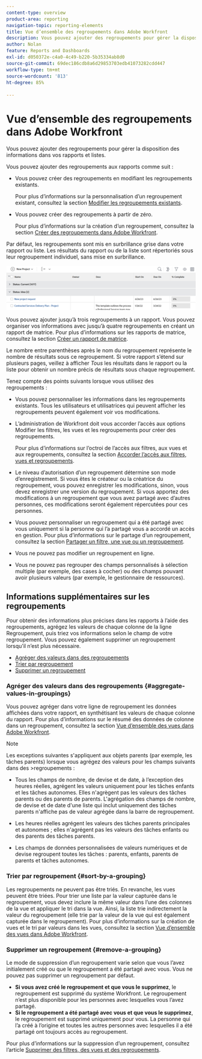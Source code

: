 ```yaml
---
content-type: overview
product-area: reporting
navigation-topic: reporting-elements
title: Vue d’ensemble des regroupements dans Adobe Workfront
description: Vous pouvez ajouter des regroupements pour gérer la disposition des informations dans vos rapports et listes.
author: Nolan
feature: Reports and Dashboards
exl-id: d050372e-c4a0-4c49-b220-5b35334ab8d0
source-git-commit: 69dec186cdb8a6d29853703edb41073282cdd447
workflow-type: tm+mt
source-wordcount: '813'
ht-degree: 85%

---
```


# Vue d’ensemble des regroupements dans Adobe Workfront

<!-- Audited: 11/2024 -->

<!--(NOTE: This article was supposed to be replaced by "Groupings overview", but decided to keep this here because this is linked in too many places. "Create groupings" and "Edit existing groupings" have been added also (with videos) to replace portions of the old content here.)-->

Vous pouvez ajouter des regroupements pour gérer la disposition des informations dans vos rapports et listes.

Vous pouvez ajouter des regroupements aux rapports comme suit :

* Vous pouvez créer des regroupements en modifiant les regroupements existants.

  Pour plus d’informations sur la personnalisation d’un regroupement existant, consultez la section [Modifier les regroupements existants](../../../reports-and-dashboards/reports/reporting-elements/edit-existing-groupings.md).

* Vous pouvez créer des regroupements à partir de zéro.

  Pour plus d’informations sur la création d’un regroupement, consultez la section [Créer des regroupements dans Adobe Workfront](../../../reports-and-dashboards/reports/reporting-elements/create-groupings.md).

Par défaut, les regroupements sont mis en surbrillance grise dans votre rapport ou liste. Les résultats du rapport ou de la liste sont répertoriés sous leur regroupement individuel, sans mise en surbrillance.

![Exemple de regroupements](assets/grouping-example-blue.png)

Vous pouvez ajouter jusqu’à trois regroupements à un rapport. Vous pouvez organiser vos informations avec jusqu’à quatre regroupements en créant un rapport de matrice. Pour plus d’informations sur les rapports de matrice, consultez la section [Créer un rapport de matrice](../../../reports-and-dashboards/reports/creating-and-managing-reports/create-matrix-report.md).

Le nombre entre parenthèses après le nom du regroupement représente le nombre de résultats sous ce regroupement. Si votre rapport s’étend sur plusieurs pages, veillez à afficher *Tous* les résultats dans le rapport ou la liste pour obtenir un nombre précis de résultats sous chaque regroupement.

Tenez compte des points suivants lorsque vous utilisez des regroupements :

* Vous pouvez personnaliser les informations dans les regroupements existants. Tous les utilisateurs et utilisatrices qui peuvent afficher les regroupements peuvent également voir vos modifications.
* L’administration de Workfront doit vous accorder l’accès aux options Modifier les filtres, les vues et les regroupements pour créer des regroupements.

  Pour plus d’informations sur l’octroi de l’accès aux filtres, aux vues et aux regroupements, consultez la section [Accorder l’accès aux filtres, vues et regroupements](../../../administration-and-setup/add-users/configure-and-grant-access/grant-access-fvg.md).

* Le niveau d’autorisation d’un regroupement détermine son mode d’enregistrement. Si vous êtes le créateur ou la créatrice du regroupement, vous pouvez enregistrer les modifications, sinon, vous devez enregistrer une version du regroupement. Si vous apportez des modifications à un regroupement que vous avez partagé avec d’autres personnes, ces modifications seront également répercutées pour ces personnes.
* Vous pouvez personnaliser un regroupement qui a été partagé avec vous uniquement si la personne qui l’a partagé vous a accordé un accès en gestion. Pour plus d’informations sur le partage d’un regroupement, consultez la section [Partager un filtre, une vue ou un regroupement](../../../reports-and-dashboards/reports/reporting-elements/share-filter-view-grouping.md).
* Vous ne pouvez pas modifier un regroupement en ligne.
* Vous ne pouvez pas regrouper des champs personnalisés à sélection multiple (par exemple, des cases à cocher) ou des champs pouvant avoir plusieurs valeurs (par exemple, le gestionnaire de ressources).

## Informations supplémentaires sur les regroupements

Pour obtenir des informations plus précises dans les rapports à l’aide des regroupements, agrégez les valeurs de chaque colonne de la ligne Regroupement, puis triez vos informations selon le champ de votre regroupement. Vous pouvez également supprimer un regroupement lorsqu’il n’est plus nécessaire.

* [Agréger des valeurs dans des regroupements](#aggregate-values-in-groupings)
* [Trier par regroupement](#sort-by-a-grouping)
* [Supprimer un regroupement](#remove-a-grouping)

### Agréger des valeurs dans des regroupements {#aggregate-values-in-groupings}

Vous pouvez agréger dans votre ligne de regroupement les données affichées dans votre rapport, en synthétisant les valeurs de chaque colonne du rapport. Pour plus d’informations sur le résumé des données de colonne dans un regroupement, consultez la section [Vue d’ensemble des vues dans Adobe Workfront](../../../reports-and-dashboards/reports/reporting-elements/views-overview.md).


>[!NOTE]
>
>Les exceptions suivantes s&#39;appliquent aux objets parents (par exemple, les tâches parents) lorsque vous agrégez des valeurs pour les champs suivants dans des >regroupements :
>
>* Tous les champs de nombre, de devise et de date, à l’exception des heures réelles, agrégent les valeurs uniquement pour les tâches enfants et les tâches autonomes. Elles n&#39;agrègent pas les valeurs des tâches parents ou des parents de parents. L&#39;agrégation des champs de nombre, de devise et de date d&#39;une liste qui inclut uniquement des tâches parents n&#39;affiche pas de valeur agrégée dans la barre de regroupement.
>
>* Les heures réelles agrégent les valeurs des tâches parents principales et autonomes ; elles n&#39;agrégent pas les valeurs des tâches enfants ou des parents des tâches parents. <!--Examples of Actual hours include Planned/Actual Labor Cost, Planned/Actual Expense Cost, Planned/Actual Cost, and Planned Hours.-->
>
>* Les champs de données personnalisées de valeurs numériques et de devise regroupent toutes les tâches : parents, enfants, parents de parents et tâches autonomes.


### Trier par regroupement {#sort-by-a-grouping}

Les regroupements ne peuvent pas être triés. En revanche, les vues peuvent être triées. Pour trier une liste par la valeur capturée dans le regroupement, vous devez inclure la même valeur dans l’une des colonnes de la vue et appliquer le tri dans la vue. Ainsi, la liste trie indirectement la valeur du regroupement (elle trie par la valeur de la vue qui est également capturée dans le regroupement). Pour plus d’informations sur la création de vues et le tri par valeurs dans les vues, consultez la section [Vue d’ensemble des vues dans Adobe Workfront](../../../reports-and-dashboards/reports/reporting-elements/views-overview.md).

### Supprimer un regroupement {#remove-a-grouping}

Le mode de suppression d’un regroupement varie selon que vous l’avez initialement créé ou que le regroupement a été partagé avec vous. Vous ne pouvez pas supprimer un regroupement par défaut.

* **Si vous avez créé le regroupement et que vous le supprimez**, le regroupement est supprimé du système Workfront. Le regroupement n’est plus disponible pour les personnes avec lesquelles vous l’avez partagé.
* **Si le regroupement a été partagé avec vous et que vous le supprimez**, le regroupement est supprimé uniquement pour vous. La personne qui l’a créé à l’origine et toutes les autres personnes avec lesquelles il a été partagé ont toujours accès au regroupement.

Pour plus d’informations sur la suppression d’un regroupement, consultez l’article [Supprimer des filtres, des vues et des regroupements](../../../reports-and-dashboards/reports/reporting-elements/remove-filters-views-groupings.md).


<!--Original note

The following exceptions apply for parent objects (for example, parent tasks) when you are aggregating values for the following fields in groupings:
All the number and currency fields except Actual Hours (for example, Planned/ Actual Labor Cost, Planned/ Actual Expense Cost, Planned/ Actual Cost, Planned Hours) aggregate only the values for the children tasks, and standalone tasks. They do not aggregate the values for the parent tasks or parents of parents.
Actual Hours aggregate the values for the main parent and the standalone tasks; they do not aggregate the numbers for the parents of parent tasks or the children tasks.
Custom data fields for number and currency values aggregate all tasks: parents, children, parents of parents, and standalone tasks.

-->